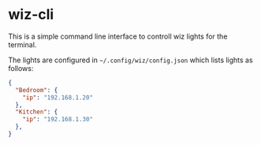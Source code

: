 # wiz-cli
This is a simple command line interface to controll wiz lights for the terminal. 

The lights are configured in `~/.config/wiz/config.json` which lists lights as follows:
```json
{
  "Bedroom": {
    "ip": "192.168.1.20"
  },
  "Kitchen": {
    "ip": "192.168.1.30"
  },
}

```
